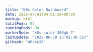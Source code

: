 ```yaml
---
title: "K0s Color Dashboard"
date: 2025-07-01T04:01:29+00:00
markup: html
totalPods: 94
runningPods: 90
workerNode: "k0s-color-300gb-2"
lastUpdate: "2025-06-30 23:01:30 CST"
gitHash: "46c4e28"
---
```


<!-- This content is dynamically updated by the DashboardUpdater Operator -->
<!-- The dashboard UI is rendered by Hugo templates and CSS/JS files -->
